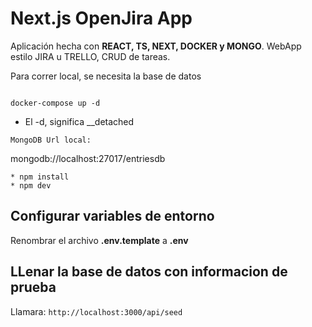 # Next.js OpenJira App
Aplicación hecha con __REACT, TS, NEXT, DOCKER y MONGO__. 
WebApp estilo JIRA u TRELLO, CRUD de tareas.

Para correr local, se necesita la base de datos
```

docker-compose up -d
```

* El -d, significa __detached
```
MongoDB Url local:
```
mongodb://localhost:27017/entriesdb

```
* npm install
* npm dev
```
## Configurar variables de entorno
Renombrar el archivo __.env.template__ a __.env__

## LLenar la base de datos con informacion de prueba

Llamara:
```http://localhost:3000/api/seed```